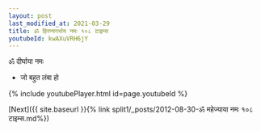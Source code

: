```yaml
---
layout: post
last_modified_at: 2021-03-29
title: ॐ हिरण्यगर्भाय नमः १०८ टाइम्स
youtubeId: kwAXuVRH6jY
---
```

 
 
 ॐ दीर्घाया नमः  
 
 -  जो बहुत लंबा हो 
 
  
 
  
 
 
 
 
 
 


{% include youtubePlayer.html id=page.youtubeId %}
 
[Next]({{ site.baseurl }}{% link  split1/_posts/2012-08-30-ॐ महेज्याया नमः १०८ टाइम्स.md%})
 
